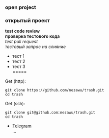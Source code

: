 ### open project  
### открытый проект  
**test code review**  
**проверка тестового кода**  
*test pull request*  
*тестовый запрос на слияние*

* тест 1  
* тест 2  
* тест 3  
=====  

Get (http):
```shell
git clone https://github.com/nezawu/trash.git
cd trash
```
Get (ssh):
```shell
git clone git@github.com:nezawu/trash.git
cd trash
```

* [Telegram](https://t.me/linux_nezowu)  
...
